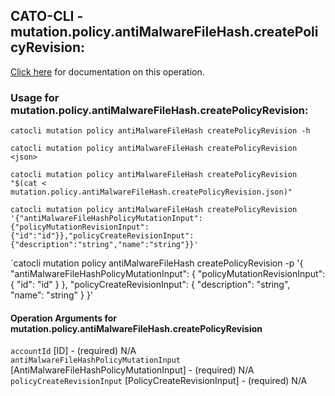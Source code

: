 
## CATO-CLI - mutation.policy.antiMalwareFileHash.createPolicyRevision:
[Click here](https://api.catonetworks.com/documentation/#mutation-mutation.policy.antiMalwareFileHash.createPolicyRevision) for documentation on this operation.

### Usage for mutation.policy.antiMalwareFileHash.createPolicyRevision:

`catocli mutation policy antiMalwareFileHash createPolicyRevision -h`

`catocli mutation policy antiMalwareFileHash createPolicyRevision <json>`

`catocli mutation policy antiMalwareFileHash createPolicyRevision "$(cat < mutation.policy.antiMalwareFileHash.createPolicyRevision.json)"`

`catocli mutation policy antiMalwareFileHash createPolicyRevision '{"antiMalwareFileHashPolicyMutationInput":{"policyMutationRevisionInput":{"id":"id"}},"policyCreateRevisionInput":{"description":"string","name":"string"}}'`

`catocli mutation policy antiMalwareFileHash createPolicyRevision -p '{
    "antiMalwareFileHashPolicyMutationInput": {
        "policyMutationRevisionInput": {
            "id": "id"
        }
    },
    "policyCreateRevisionInput": {
        "description": "string",
        "name": "string"
    }
}'


#### Operation Arguments for mutation.policy.antiMalwareFileHash.createPolicyRevision ####

`accountId` [ID] - (required) N/A    
`antiMalwareFileHashPolicyMutationInput` [AntiMalwareFileHashPolicyMutationInput] - (required) N/A    
`policyCreateRevisionInput` [PolicyCreateRevisionInput] - (required) N/A    
